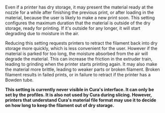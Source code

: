 Even if a printer has dry storage, it may present the material ready at the nozzle for a while after finishing the previous print, or after loading in the material, because the user is likely to make a new print soon. This setting configures the maximum duration that the material is outside of the dry storage, ready for printing. If it's outside for any longer, it will start degrading due to moisture in the air.

Reducing this setting requests printers to retract the filament back into dry storage more quickly, which is less convenient for the user. However if the material is parked for too long, the moisture absorbed from the air will degrade the material. This can increase the friction in the extruder train, leading to grinding when the printer starts printing again. It may also make the material more brittle, leading to weaker parts or broken filament. Broken filament results in failed prints, or in failure to retract if the printer has a Bowden tube.

**This setting is currently never visible in Cura's interface. It can only be set by the profiles. It is also not used by Cura during slicing. However, printers that understand Cura's material file format may use it to decide on how long to keep the filament out of dry storage.**
